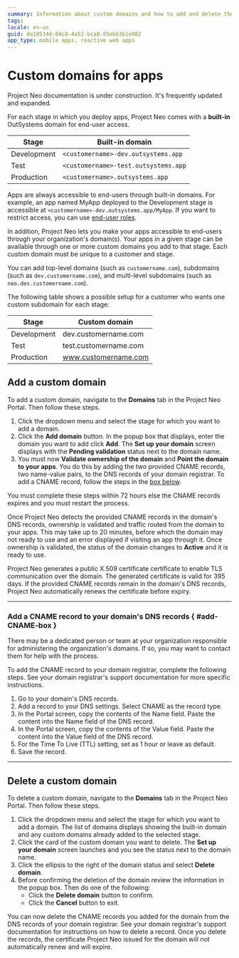 ```yaml
---
summary: Information about custom domains and how to add and delete them for your apps.
tags: 
locale: en-us
guid: da18534d-84c8-4a52-bca8-85ebb3b1e082
app_type: mobile apps, reactive web apps
---
```


# Custom domains for apps

<div class="info" markdown="1">

Project Neo documentation is under construction. It's frequently updated and expanded.

</div>

For each stage in which you deploy apps, Project Neo comes with a **built-in** OutSystems domain for end-user access. 


| Stage       | Built-in domain                     |
| ----------- | ------------------------------------ |
| Development | `<customername>-dev.outsystems.app`  |
| Test        | `<customername>-test.outsystems.app` |
| Production  | `<customername>.outsystems.app`      |

Apps are always accessible to end-users through built-in domains. For example, an app named MyApp deployed to the Development stage is accessible at `<customername>-dev.outsystems.app/MyApp`. If you want to restrict access, you can use [end-user roles](configuration-management/manage-roles.md).

In addition, Project Neo lets you make your apps accessible to end-users through your organization's domain(s). Your apps in a given stage can be available through one or more custom domains you add to that stage. Each custom domain must be unique to a customer and stage.

You can add top-level domains (such as `customername.com`), subdomains (such as `dev.customername.com`), and multi-level subdomains (such as `neo.dev.customername.com`).

The following table shows a possible setup for a customer who wants one custom subdomain for each stage:

| Stage       | Custom domain          |
| ----------- | ---------------------- |
| Development | dev.customername.com   |
| Test        | test.customername.com  |
| Production  | www.customername.com   |

## Add a custom domain

To add a custom domain, navigate to the **Domains** tab in the Project Neo Portal. Then follow these steps.

1. Click the dropdown menu and select the stage for which you want to add a domain.
1. Click the **Add domain** button. In the popup box that displays, enter the domain you want to add click **Add**. The **Set up your domain** screen displays with the **Pending validation** status next to the domain name.
1. You must now **Validate ownership of the domain** and **Point the domain to your apps**. You do this by adding the two provided CNAME records, two name-value pairs, to the DNS records of your domain registrar. To add a CNAME record, follow the steps in the [box below](#add-CNAME-box).

<div class="warning" markdown="1">

You must complete these steps within 72 hours else the CNAME records expires and you must restart the process.

</div>

Once Project Neo detects the provided CNAME records in the domain's DNS records, ownership is validated and traffic routed from the domain to your apps. This may take up to 20 minutes, before which the domain may not ready to use and an error displayed if visiting an app through it. Once ownership is validated, the status of the domain changes to **Active** and it is ready to use.

Project Neo generates a public X.509 certificate certificate to enable TLS communication over the domain. The generated certificate is valid for 395 days. If the provided CNAME records remain in the domain's DNS records, Project Neo automatically renews the certificate before expiry.

---

### Add a CNAME record to your domain's DNS records  { #add-CNAME-box }

<div class="info" markdown="1">

There may be a dedicated person or team at your organization responsible for administering the organization's domains. If so, you may want to contact them for help with the process.

</div>

To add the CNAME record to your domain registrar, complete the following steps. See your domain registrar's support documentation for more specific instructions.

1. Go to your domain's DNS records.
1. Add a record to your DNS settings. Select CNAME as the record type.
1. In the Portal screen, copy the contents of the Name field. Paste the content into the Name field of the DNS record.
1. In the Portal screen, copy the contents of the Value field. Paste the content into the Value field of the DNS record.
1. For the Time To Live (TTL) setting, set as 1 hour or leave as default.
1. Save the record.

---

## Delete a custom domain

To delete a custom domain, navigate to the **Domains** tab in the Project Neo Portal. Then follow these steps.

1. Click the dropdown menu and select the stage for which you want to add a domain. The list of domains displays showing the built-in domain and any custom domains already added to the selected stage.
1. Click the card of the custom domain you want to delete. The **Set up your domain** screen launches and you see the status next to the domain name.
1. Click the ellipsis to the right of the domain status and select **Delete domain**.
1. Before confirming the deletion of the domain review the information in the popup box. Then do one of the following:
     * Click the **Delete domain** button to confirm.
     * Click the **Cancel** button to exit.

<div class="info" markdown="1">

You can now delete the CNAME records you added for the domain from the DNS records of your domain registrar. See your domain registrar's support documentation for instructions on how to delete a record. Once you delete the records, the certificate Project Neo issued for the domain will not automatically renew and will expire.

</div>
